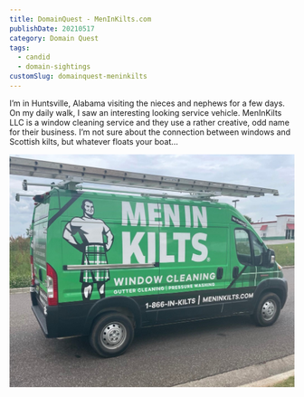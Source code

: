 ```yaml
---
title: DomainQuest - MenInKilts.com
publishDate: 20210517
category: Domain Quest
tags:
  - candid
  - domain-sightings
customSlug: domainquest-meninkilts
---
```

I’m in Huntsville, Alabama visiting the nieces and nephews for a few days. On my daily walk, I saw an interesting looking service vehicle. MenInKilts LLC is a window cleaning service and they use a rather creative, odd name for their business. I’m not sure about the connection between windows and Scottish kilts, but whatever floats your boat… 

![](assets/meninkilts-window-cleaning.jpeg)
